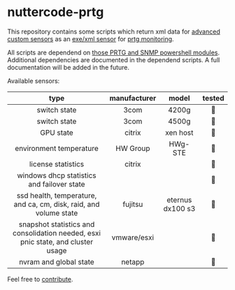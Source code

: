 # nuttercode-prtg

This repository contains some scripts which return xml data for [advanced custom sensors](https://www.paessler.com/manuals/prtg/exe_script_advanced_sensor) as an [exe/xml sensor](https://www.paessler.com/manuals/prtg/custom_sensors#exe_script) for [prtg monitoring](https://www.de.paessler.com/prtg).

All scripts are dependend on [those PRTG and SNMP powershell modules](https://github.com/johanneslatzel/powershellmodules). Additional dependencies are documented in the dependend scripts. A full documentation will be added in the future.

Available sensors:

| type | manufacturer | model | tested |
| :-: | :-: | :-: | :-: |
| switch state | 3com | 4200g | 🔴 |
| switch state | 3com | 4500g | 🔴 |
| GPU state | citrix | xen host | 🔴 |
| environment temperature | HW Group | HWg-STE | 🔴 |
| license statistics | citrix | | 🔴 |
| windows dhcp statistics and failover state | | | 🔴 |
| ssd health, temperature, and ca, cm, disk, raid, and volume state | fujitsu | eternus dx100 s3 | 🔴 |
| snapshot statistics and consolidation needed, esxi pnic state, and cluster usage | vmware/esxi |  | 🔴 |
| nvram and global state | netapp |  | 🔴 |

Feel free to [contribute](https://github.com/johanneslatzel/nuttercode-prtg/blob/master/CONTRIBUTING.md).
